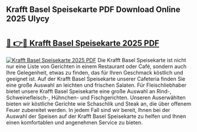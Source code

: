 ## Krafft Basel Speisekarte PDF Download Online 2025 UIycy

# <h2><a href="http://gcb9m2.nevu.top/?p=Krafft+Basel+Speisekarte">🔗 👉🔴 Krafft Basel Speisekarte 2025 PDF</a></h2>

[![Krafft Basel Speisekarte 2025 PDF](https://i.imgur.com/dBaPXMq.png)](http://gcb9m2.nevu.top/?p=Krafft+Basel+Speisekarte)
Die Krafft Basel Speisekarte ist nicht nur eine Liste von Gerichten in einem Restaurant oder Café, sondern auch Ihre Gelegenheit, etwas zu finden, das für Ihren Geschmack köstlich und geeignet ist. Auf der Krafft Basel Speisekarte unserer Cafeteria finden Sie eine große Auswahl an leichten und frischen Salaten. Für Fleischliebhaber bietet unsere Krafft Basel Speisekarte eine große Auswahl an Rind-, Schweinefleisch-, Hühnchen- und Fischgerichten. Unseren Auserwählten bieten wir köstliche Gerichte wie Schaschlik und Steak an, die über offenem Feuer zubereitet werden. In jedem Fall sind wir bereit, Ihnen bei der Auswahl der Speisen auf der Krafft Basel Speisekarte zu helfen und Ihnen einen komfortablen und angenehmen Service zu bieten.
